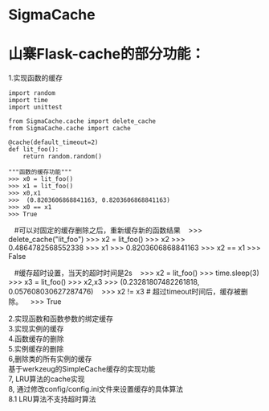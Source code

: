 SigmaCache
=============================================
# 山寨Flask-cache的部分功能：</br>
1.实现函数的缓存</br>
    
    import random
    import time
    import unittest
    
    from SigmaCache.cache import delete_cache
    from SigmaCache.cache import cache
    
    @cache(default_timeout=2)
    def lit_foo():
        return random.random()
    
    """函数的缓存功能"""
    >>> x0 = lit_foo()
    >>> x1 = lit_foo()
    >>> x0,x1
    >>>  (0.8203606868841163, 0.8203606868841163)
    >>> x0 == x1
    >>> True
    
    #可以对固定的缓存删除之后，重新缓存新的函数结果
    >>> delete_cache("lit_foo")
    >>> x2 = lit_foo()
    >>> x2
    >>> 0.4864782568552338
    >>> x1
    >>> 0.8203606868841163
    >>> x2 == x1
    >>> False
    
    #缓存超时设置，当天的超时时间是2s
    >>> x2 = lit_foo()
    >>> time.sleep(3)   
    >>> x3 = lit_foo()
    >>> x2,x3
    >>>  (0.23281807482261818, 0.057608030627287476)
    >>> x2 != x3 # 超过timeout时间后，缓存被删除。
    >>>  True

    

2.实现函数和函数参数的绑定缓存</br>
3.实现实例的缓存</br>
4.函数缓存的删除</br>
5.实例缓存的删除</br>
6,删除类的所有实例的缓存</br>
基于werkzeug的SimpleCache缓存的实现功能</br>
7, LRU算法的cache实现</br>
8, 通过修改config/config.ini文件来设置缓存的具体算法</br>
8.1 LRU算法不支持超时算法</br>


